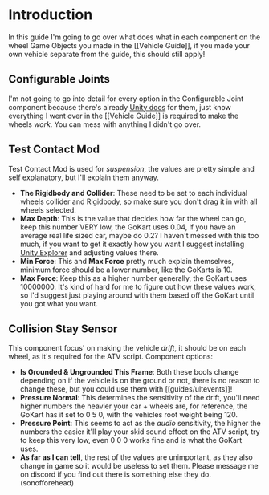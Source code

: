 # Introduction
In this guide I'm going to go over what does what in each component on the wheel Game Objects you made in the [[Vehicle Guide]], if you made your own vehicle separate from the guide, this should still apply! 

## Configurable Joints
I'm not going to go into detail for every option in the Configurable Joint component because there's already [Unity docs](https://docs.unity3d.com/Manual/class-ConfigurableJoint.html) for them, just know everything I went over in the [[Vehicle Guide]] is required to make the wheels *work*. You can mess with anything I didn't go over.

## Test Contact Mod
Test Contact Mod is used for *suspension*, the values are pretty simple and self explanatory, but I'll explain them anyway.
- **The Rigidbody and Collider**: These need to be set to each individual wheels collider and Rigidbody, so make sure you don't drag it in with all wheels selected.
- **Max Depth**: This is the value that decides how far the wheel can go, keep this number VERY low, the GoKart uses 0.04, if you have an average real life sized car, maybe do 0.2? I haven't messed with this too much, if you want to get it exactly how you want I suggest installing [Unity Explorer](https://github.com/sinai-dev/UnityExplorer) and adjusting values there. 
- **Min Force**: This and **Max Force** pretty much explain themselves, minimum force should be a lower number, like the GoKarts is 10.
- **Max Force**: Keep this as a higher number generally, the GoKart uses 10000000. It's kind of hard for me to figure out how these values work, so I'd suggest just playing around with them based off the GoKart until you got what you want.

## Collision Stay Sensor
This component focus' on making the vehicle *drift*, it should be on each wheel, as it's required for the ATV script.
Component options:
- **Is Grounded & Ungrounded This Frame**: Both these bools change depending on if the vehicle is on the ground or not, there is no reason to change these, but you could use them with [[guides/ultevents]]!
- **Pressure Normal**: This determines the sensitivity of the drift, you'll need higher numbers the heavier your car + wheels are, for reference, the GoKart has it set to 0 5 0, with the vehicles root weight being 120.
- **Pressure Point**: This seems to act as the *audio* sensitivity, the higher the numbers the easier it'll play your skid sound effect on the ATV script, try to keep this very low, even 0 0 0 works fine and is what the GoKart uses.
- **As far as I can tell**, the rest of the values are unimportant, as they also change in game so it would be useless to set them. Please message me on discord if you find out there is something else they do. (sonofforehead)